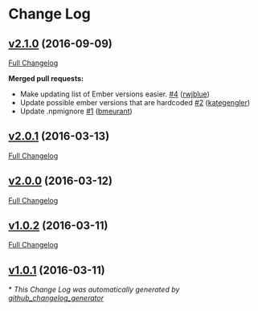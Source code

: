 # Change Log

## [v2.1.0](https://github.com/ember-cli/ember-try-config/tree/v2.1.0) (2016-09-09)
[Full Changelog](https://github.com/ember-cli/ember-try-config/compare/v2.0.1...v2.1.0)

**Merged pull requests:**

- Make updating list of Ember versions easier. [\#4](https://github.com/ember-cli/ember-try-config/pull/4) ([rwjblue](https://github.com/rwjblue))
- Update possible ember versions that are hardcoded [\#2](https://github.com/ember-cli/ember-try-config/pull/2) ([kategengler](https://github.com/kategengler))
- Update .npmignore [\#1](https://github.com/ember-cli/ember-try-config/pull/1) ([bmeurant](https://github.com/bmeurant))

## [v2.0.1](https://github.com/ember-cli/ember-try-config/tree/v2.0.1) (2016-03-13)
[Full Changelog](https://github.com/ember-cli/ember-try-config/compare/v2.0.0...v2.0.1)

## [v2.0.0](https://github.com/ember-cli/ember-try-config/tree/v2.0.0) (2016-03-12)
[Full Changelog](https://github.com/ember-cli/ember-try-config/compare/v1.0.2...v2.0.0)

## [v1.0.2](https://github.com/ember-cli/ember-try-config/tree/v1.0.2) (2016-03-11)
[Full Changelog](https://github.com/ember-cli/ember-try-config/compare/v1.0.1...v1.0.2)

## [v1.0.1](https://github.com/ember-cli/ember-try-config/tree/v1.0.1) (2016-03-11)


\* *This Change Log was automatically generated by [github_changelog_generator](https://github.com/skywinder/Github-Changelog-Generator)*
